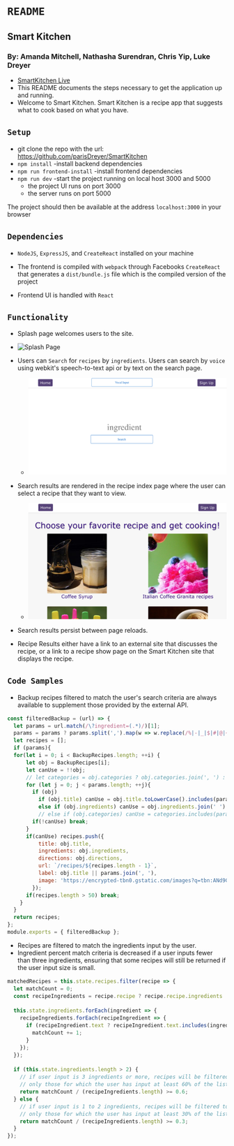 # `README`

## Smart Kitchen
### By: Amanda Mitchell, Nathasha Surendran, Chris Yip, Luke Dreyer	

- [SmartKitchen Live](https://smart-kitchen1.herokuapp.com/)
- This README documents the steps necessary to get the
application up and running.
- Welcome to Smart Kitchen. Smart Kitchen is a recipe app that suggests what to cook based on what you have.


## `Setup`

- git clone the repo with the url:
https://github.com/parisDreyer/SmartKitchen
- `npm install` -install backend dependencies
- `npm run frontend-install` -install frontend dependencies
- `npm run dev` -start the project running on local host 3000 and 5000
  - the project UI runs on port 3000
  - the server runs on port 5000

The project should then be available at the address `localhost:3000` in your browser


## `Dependencies`

* `NodeJS`, `ExpressJS`, and `CreateReact` installed on your machine

* The frontend is compiled with `webpack` through Facebooks `CreateReact` that generates a `dist/bundle.js` file which is the compiled version of the project
* Frontend UI is handled with `React`


## `Functionality`

* Splash page welcomes users to the site.

- ![Splash Page](/splash_page.png?raw=true "Splash Page")

* Users can `Search` for `recipes` by `ingredients`. Users can search by `voice` using webkit's speech-to-text api or by text on the search page.
  - ![Search Recipes Form](/search_page.png?raw=true "Search Recipes Form")

* Search results are rendered in the recipe index page where the user can select a recipe that they want to view.
  - ![Search Index page](/index_page.png?raw=true "Search Index Page")

* Search results persist between page reloads.

* Recipe Results either have a link to an external site that discusses the recipe, or a link to a recipe show page on the Smart Kitchen site that displays the recipe.

## `Code Samples`

* Backup recipes filtered to match the user's search criteria are always available to supplement those provided by the external API.
```javascript
const filteredBackup = (url) => {
  let params = url.match(/\?ingredient=(.*)/)[1];
  params = params ? params.split(',').map(w => w.replace(/%|-|_|$|#|@|~|<|>|\ |\+|`|/gi, "").toLowerCase()) : params;
  let recipes = [];
  if (params){
  for(let i = 0; i < BackupRecipes.length; ++i) {
      let obj = BackupRecipes[i];
      let canUse = !!obj;
      // let categories = obj.categories ? obj.categories.join(', ') : ''; // use maybe
      for (let j = 0; j < params.length; ++j){
        if (obj)
          if (obj.title) canUse = obj.title.toLowerCase().includes(params[j]);
          else if (obj.ingredients) canUse = obj.ingredients.join(' ').toLowerCase().includes(params[j]);
          // else if (obj.categories) canUse = categories.includes(params[j]) // use maybe
        if(!canUse) break;
      }
      if(canUse) recipes.push({
          title: obj.title,
          ingredients: obj.ingredients,
          directions: obj.directions,
          url: `/recipes/${recipes.length - 1}`,
          label: obj.title || params.join(', '),
          image: 'https://encrypted-tbn0.gstatic.com/images?q=tbn:ANd9GcQmr2voMEJRAC2K9CmZ9c9B4TLfogkg3iN0pa3o7DNwL_qnV99K'
        });
      if(recipes.length > 50) break;
    }
  }
  return recipes;
};
module.exports = { filteredBackup };
```

* Recipes are filtered to match the ingredients input by the user.
* Ingredient percent match criteria is decreased if a user inputs fewer than three ingredients, ensuring that some recipes will still be returned if the user input size is small.

```javascript
matchedRecipes = this.state.recipes.filter(recipe => {
  let matchCount = 0;
  const recipeIngredients = recipe.recipe ? recipe.recipe.ingredients : recipe.ingredients ? recipe.ingredients : [];

  this.state.ingredients.forEach(ingredient => {
    recipeIngredients.forEach(recipeIngredient => {
      if (recipeIngredient.text ? recipeIngredient.text.includes(ingredient) : recipeIngredient.includes(ingredient)) {
        matchCount += 1;
      }
    });
  });

  if (this.state.ingredients.length > 2) {
    // if user input is 3 ingredients or more, recipes will be filtered to show
    // only those for which the user has input at least 60% of the listed ingredients
    return matchCount / (recipeIngredients.length) >= 0.6;
  } else {
    // if user input is 1 to 2 ingredients, recipes will be filtered to show
    // only those for which the user has input at least 30% of the listed ingredients
    return matchCount / (recipeIngredients.length) >= 0.3;
  }
});
```
